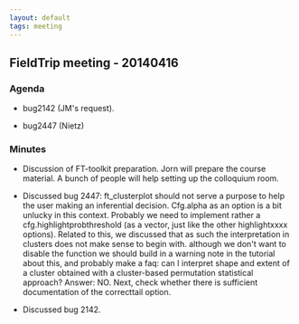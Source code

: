 ```yaml
---
layout: default
tags: meeting
---
```


## FieldTrip meeting - 20140416

### Agenda

*  bug2142 (JM's request).

*  bug2447 (Nietz)

### Minutes

*  Discussion of FT-toolkit preparation. Jorn will prepare the course material. A bunch of people will help setting up the colloquium room.

*  Discussed bug 2447: ft_clusterplot should not serve a purpose to help the user making an inferential decision. Cfg.alpha as an option is a bit unlucky  in this context. Probably we need to implement rather a cfg.highlightprobthreshold (as a vector, just like the other highlightxxxx options). Related to this, we discussed that as such the interpretation in clusters does not make sense to begin with. although we don't want to disable the function we should build in a warning note in the tutorial about this, and probably make a faq: can I interpret shape and extent of a cluster obtained with a cluster-based permutation statistical approach? Answer: NO. Next, check whether there is sufficient documentation of the correcttail option.

*  Discussed bug 2142.
